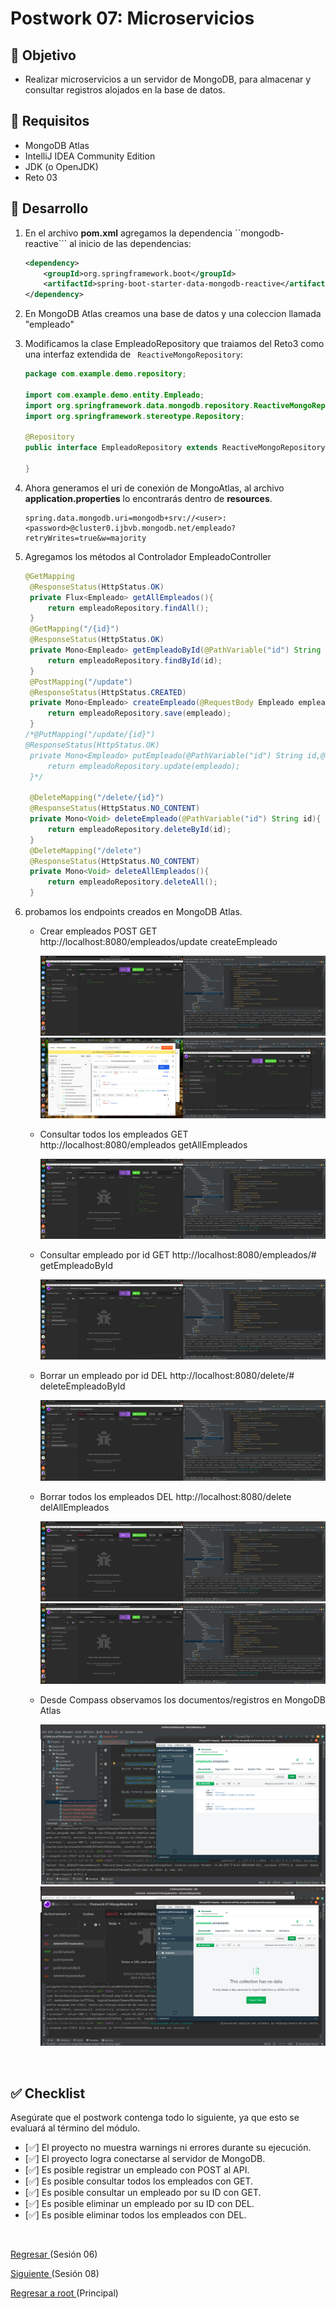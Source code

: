 # Postwork 07: Microservicios

## 🎩 Objetivo

- Realizar microservicios a un servidor de MongoDB, para almacenar y consultar registros alojados en la base de datos.
## 🎯 Requisitos 

- MongoDB Atlas
- IntelliJ IDEA Community Edition
- JDK (o OpenJDK)
- Reto 03

## 🚀 Desarrollo

1. En el archivo **pom.xml** agregamos la dependencia ``mongodb-reactive``` al inicio de las dependencias:

    ```xml
    <dependency>
        <groupId>org.springframework.boot</groupId>
        <artifactId>spring-boot-starter-data-mongodb-reactive</artifactId>
    </dependency>
    ```

2. En MongoDB Atlas creamos una base de datos y una coleccion llamada "empleado"

3. Modificamos la clase EmpleadoRepository que traiamos del Reto3 como una interfaz extendida de ``` ReactiveMongoRepository```:

    ```java
    package com.example.demo.repository;

    import com.example.demo.entity.Empleado;
    import org.springframework.data.mongodb.repository.ReactiveMongoRepository;
    import org.springframework.stereotype.Repository;

    @Repository
    public interface EmpleadoRepository extends ReactiveMongoRepository<Empleado, String>{

    }
    ```

5. Ahora generamos el uri de conexión de MongoAtlas, al archivo **application.properties** lo encontrarás dentro de **resources**.

    ```properties
    spring.data.mongodb.uri=mongodb+srv://<user>:<password>@cluster0.ijbvb.mongodb.net/empleado?retryWrites=true&w=majority
    ```
7. Agregamos los métodos al Controlador EmpleadoController

   ```java
   @GetMapping
    @ResponseStatus(HttpStatus.OK)
    private Flux<Empleado> getAllEmpleados(){
        return empleadoRepository.findAll();
    }
    @GetMapping("/{id}")
    @ResponseStatus(HttpStatus.OK)
    private Mono<Empleado> getEmpleadoById(@PathVariable("id") String id){
        return empleadoRepository.findById(id);
    }
    @PostMapping("/update")
    @ResponseStatus(HttpStatus.CREATED)
    private Mono<Empleado> createEmpleado(@RequestBody Empleado empleado){
        return empleadoRepository.save(empleado);
    }
   /*@PutMapping("/update/{id}")
   @ResponseStatus(HttpStatus.OK)
    private Mono<Empleado> putEmpleado(@PathVariable("id") String id,@RequestBody Empleado empleado){
        return empleadoRepository.update(empleado);
    }*/

    @DeleteMapping("/delete/{id}")
    @ResponseStatus(HttpStatus.NO_CONTENT)
    private Mono<Void> deleteEmpleado(@PathVariable("id") String id){
        return empleadoRepository.deleteById(id);
    }
    @DeleteMapping("/delete")
    @ResponseStatus(HttpStatus.NO_CONTENT)
    private Mono<Void> deleteAllEmpleados(){
        return empleadoRepository.deleteAll();
    }
   ```
   
8. probamos los endpoints creados en MongoDB Atlas.

    - Crear empleados POST GET http://localhost:8080/empleados/update createEmpleado

        ![postEmpleado](images/Sesion7-Post-bfS8.png)
      ![Dos postEmpleado](images/Sesion7-Posts-bfS8.png)

    - Consultar todos los empleados GET http://localhost:8080/empleados  getAllEmpleados
    
        ![getAllEmpleados](images/Sesion7-GetALL-bfS8.png)

    - Consultar empleado por id GET http://localhost:8080/empleados/#  getEmpleadoById
    
        ![getEmpeladoById](images/Sesion7-GetEmpleadoById-bfS8.png)
    - Borrar un empleado por id DEL http://localhost:8080/delete/#  deleteEmpleadoById

        ![delEmpeladoById](images/Sesion7-DelEmpleadoById-bfS8.png)
    - Borrar todos los empleados DEL http://localhost:8080/delete  delAllEmpleados

        ![delAllEmpelados](images/Sesion7-DeleteAll-bfS8.png)
        ![getAllEmpelados luego de un deleteAllEmpleados](images/Sesion7-GetAll-AfterUnDeleteAll-bfS8.png)

    - Desde Compass observamos los documentos/registros en MongoDB Atlas

        ![En_compass](images/Sesion7-Compass-bfS8.png)
        ![Compass despues de un DeleteAll](images/CompassDespuesUnDeleteAll.png)

<br/>

## ✅ Checklist 

Asegúrate que el postwork contenga todo lo siguiente, ya que esto se evaluará al término del módulo.

- [✅] El proyecto no muestra warnings ni errores durante su ejecución.
- [✅] El proyecto logra conectarse al servidor de MongoDB.
- [✅] Es posible registrar un empleado con POST al API.
- [✅] Es posible consultar todos los empleados con GET.
- [✅] Es posible consultar un empleado por su ID con GET.
- [✅] Es posible eliminar un empleado por su ID con DEL.
- [✅] Es posible eliminar todos los empleados con DEL.

<br/>

[Regresar ](../Sesion-06/Readme.md)(Sesión 06)

[Siguiente ](../Sesion-08/Readme.md)(Sesión 08)

[Regresar a root ](../Readme.md)(Principal)
